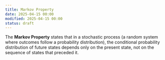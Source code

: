 ```yaml
---
title: Markov Property
date: 2025-04-15 00:00
modified: 2025-04-15 00:00
status: draft
---
```


The **Markov Property** states that in a stochastic process (a random system where outcomes follow a probability distribution), the conditional probability distribution of future states depends only on the present state, not on the sequence of states that preceded it.
